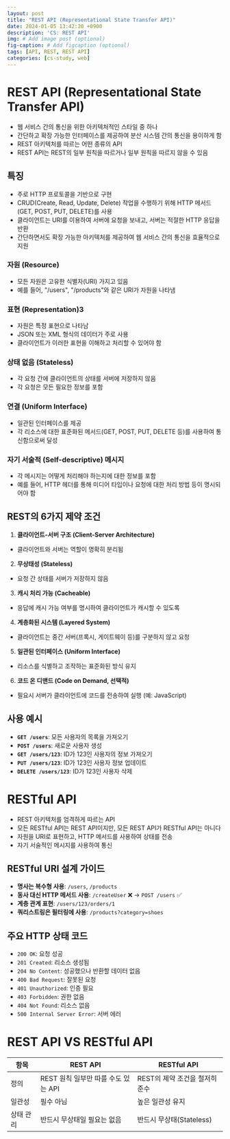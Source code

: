```yaml
---
layout: post
title: "REST API (Representational State Transfer API)"
date: 2024-01-05 13:42:20 +0900
description: 'CS: REST API'
img: # Add image post (optional)
fig-caption: # Add figcaption (optional)
tags: [API, REST, REST API]
categories: [cs-study, web]
---
```

# REST API (Representational State Transfer API)

- 웹 서비스 간의 통신을 위한 아키텍처적인 스타일 중 하나
- 간단하고 확장 가능한 인터페이스를 제공하여 분산 시스템 간의 통신을 용이하게 함
- REST 아키텍처를 따르는 어떤 종류의 API
- REST API는 REST의 일부 원칙을 따르거나 일부 원칙을 따르지 않을 수 있음

## 특징

- 주로 HTTP 프로토콜을 기반으로 구현
- CRUD(Create, Read, Update, Delete) 작업을 수행하기 위해 HTTP 메서드(GET, POST, PUT, DELETE)를 사용
- 클라이언트는 URI를 이용하여 서버에 요청을 보내고, 서버는 적절한 HTTP 응답을 반환
- 간단하면서도 확장 가능한 아키텍처를 제공하여 웹 서비스 간의 통신을 효율적으로 지원

### 자원 (Resource)

- 모든 자원은 고유한 식별자(URI) 가지고 있음
- 예를 들어, "/users", "/products"와 같은 URI가 자원을 나타냄

### 표현 (Representation)3

- 자원은 특정 표현으로 나타남
- JSON 또는 XML 형식의 데이터가 주로 사용
- 클라이언트가 이러한 표현을 이해하고 처리할 수 있어야 함

### 상태 없음 (Stateless)

- 각 요청 간에 클라이언트의 상태를 서버에 저장하지 않음
- 각 요청은 모든 필요한 정보를 포함

### 연결 (Uniform Interface)

- 일관된 인터페이스를 제공
- 각 리소스에 대한 표준화된 메서드(GET, POST, PUT, DELETE 등)를 사용하여 통신함으로써 달성

### 자기 서술적 (Self-descriptive) 메시지

- 각 메시지는 어떻게 처리해야 하는지에 대한 정보를 포함
- 예를 들어, HTTP 헤더를 통해 미디어 타입이나 요청에 대한 처리 방법 등이 명시되어야 함

## REST의 6가지 제약 조건

1. **클라이언트-서버 구조 (Client-Server Architecture)**
  - 클라이언트와 서버는 역할이 명확히 분리됨

2. **무상태성 (Stateless)**
  - 요청 간 상태를 서버가 저장하지 않음

3. **캐시 처리 가능 (Cacheable)**
  - 응답에 캐시 가능 여부를 명시하여 클라이언트가 캐시할 수 있도록

4. **계층화된 시스템 (Layered System)**
  - 클라이언트는 중간 서버(프록시, 게이트웨이 등)를 구분하지 않고 요청

5. **일관된 인터페이스 (Uniform Interface)**
  - 리소스를 식별하고 조작하는 표준화된 방식 유지

6. **코드 온 디맨드 (Code on Demand, 선택적)**
  - 필요시 서버가 클라이언트에 코드를 전송하여 실행 (예: JavaScript)


## 사용 예시

- **`GET /users`**: 모든 사용자의 목록을 가져오기
- **`POST /users`**: 새로운 사용자 생성
- **`GET /users/123`**: ID가 123인 사용자의 정보 가져오기
- **`PUT /users/123`**: ID가 123인 사용자 정보 업데이트
- **`DELETE /users/123`**: ID가 123인 사용자 삭제

# RESTful API

- REST 아키텍처를 엄격하게 따르는 API
- 모든 RESTful API는 REST API이지만, 모든 REST API가 RESTful API는 아니다
- 자원을 URI로 표현하고, HTTP 메서드를 사용하여 상태를 전송
- 자기 서술적인 메시지를 사용하여 통신

## RESTful URI 설계 가이드

- **명사는 복수형 사용**: `/users`, `/products`
- **동사 대신 HTTP 메서드 사용**: `/createUser` ❌ → `POST /users` ✅
- **계층 관계 표현**: `/users/123/orders/1`
- **쿼리스트링은 필터링에 사용**: `/products?category=shoes`

## 주요 HTTP 상태 코드

- `200 OK`: 요청 성공
- `201 Created`: 리소스 생성됨
- `204 No Content`: 성공했으나 반환할 데이터 없음
- `400 Bad Request`: 잘못된 요청
- `401 Unauthorized`: 인증 필요
- `403 Forbidden`: 권한 없음
- `404 Not Found`: 리소스 없음
- `500 Internal Server Error`: 서버 에러

# REST API VS RESTful API
| 항목 | REST API | RESTful API |
|------|----------|--------------|
| 정의 | REST 원칙 일부만 따를 수도 있는 API | REST의 제약 조건을 철저히 준수 |
| 일관성 | 필수 아님 | 높은 일관성 유지 |
| 상태 관리 | 반드시 무상태일 필요는 없음 | 반드시 무상태(Stateless) |


